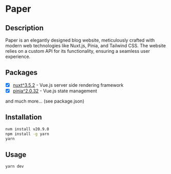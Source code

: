 # Paper

## Description

Paper is an elegantly designed blog website, meticulously crafted with modern web technologies like Nuxt.js, Pinia, and Tailwind CSS. The website relies on a custom API for its functionality, ensuring a seamless user experience.

## Packages

- [x] [nuxt^3.5.2](https://nuxt.com/) - Vue.js server side rendering framework
- [x] [pinia^2.0.32](https://pinia.vuejs.org/) - Vue.js state management

and much more... (see package.json)

## Installation

```bash
nvm install v20.9.0
npm install -g yarn
yarn
```

## Usage

```bash
yarn dev
```
